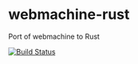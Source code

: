 # webmachine-rust
Port of webmachine to Rust

[![Build Status](https://travis-ci.org/uglyog/webmachine-rust.svg?branch=master)](https://travis-ci.org/uglyog/webmachine-rust)
